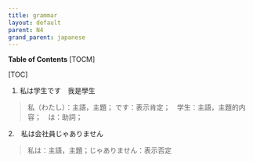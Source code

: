 ```yaml
---
title: grammar
layout: default
parent: N4
grand_parent: japanese
---
```


**Table of Contents**
[TOCM]

[TOC]

1. 私は学生です　我是學生
> 私（わたし）：主語，主題；  です：表示肯定；　学生：主語，主題的内容；　は：助詞；

2.　私は会社員じゃありません
> 私は：主語，主題；じゃありません：表示否定